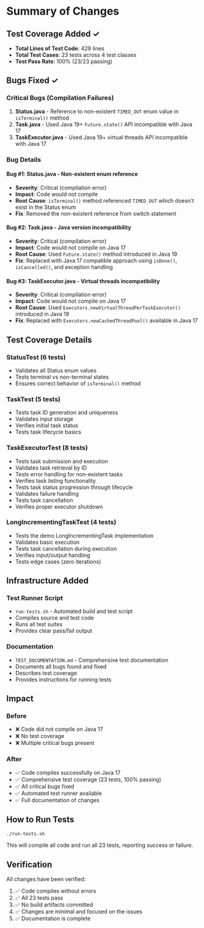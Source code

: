 # Summary of Changes

## Test Coverage Added ✓
- **Total Lines of Test Code**: 429 lines
- **Total Test Cases**: 23 tests across 4 test classes
- **Test Pass Rate**: 100% (23/23 passing)

## Bugs Fixed ✓

### Critical Bugs (Compilation Failures)
1. **Status.java** - Reference to non-existent `TIMED_OUT` enum value in `isTerminal()` method
2. **Task.java** - Used Java 19+ `Future.state()` API incompatible with Java 17
3. **TaskExecutor.java** - Used Java 19+ virtual threads API incompatible with Java 17

### Bug Details

#### Bug #1: Status.java - Non-existent enum reference
- **Severity**: Critical (compilation error)
- **Impact**: Code would not compile
- **Root Cause**: `isTerminal()` method referenced `TIMED_OUT` which doesn't exist in the Status enum
- **Fix**: Removed the non-existent reference from switch statement

#### Bug #2: Task.java - Java version incompatibility
- **Severity**: Critical (compilation error)
- **Impact**: Code would not compile on Java 17
- **Root Cause**: Used `Future.state()` method introduced in Java 19
- **Fix**: Replaced with Java 17 compatible approach using `isDone()`, `isCancelled()`, and exception handling

#### Bug #3: TaskExecutor.java - Virtual threads incompatibility
- **Severity**: Critical (compilation error)
- **Impact**: Code would not compile on Java 17
- **Root Cause**: Used `Executors.newVirtualThreadPerTaskExecutor()` introduced in Java 19
- **Fix**: Replaced with `Executors.newCachedThreadPool()` available in Java 17

## Test Coverage Details

### StatusTest (6 tests)
- Validates all Status enum values
- Tests terminal vs non-terminal states
- Ensures correct behavior of `isTerminal()` method

### TaskTest (5 tests)
- Tests task ID generation and uniqueness
- Validates input storage
- Verifies initial task status
- Tests task lifecycle basics

### TaskExecutorTest (8 tests)
- Tests task submission and execution
- Validates task retrieval by ID
- Tests error handling for non-existent tasks
- Verifies task listing functionality
- Tests task status progression through lifecycle
- Validates failure handling
- Tests task cancellation
- Verifies proper executor shutdown

### LongIncrementingTaskTest (4 tests)
- Tests the demo LongIncrementingTask implementation
- Validates basic execution
- Tests task cancellation during execution
- Verifies input/output handling
- Tests edge cases (zero iterations)

## Infrastructure Added

### Test Runner Script
- `run-tests.sh` - Automated build and test script
- Compiles source and test code
- Runs all test suites
- Provides clear pass/fail output

### Documentation
- `TEST_DOCUMENTATION.md` - Comprehensive test documentation
- Documents all bugs found and fixed
- Describes test coverage
- Provides instructions for running tests

## Impact

### Before
- ❌ Code did not compile on Java 17
- ❌ No test coverage
- ❌ Multiple critical bugs present

### After
- ✅ Code compiles successfully on Java 17
- ✅ Comprehensive test coverage (23 tests, 100% passing)
- ✅ All critical bugs fixed
- ✅ Automated test runner available
- ✅ Full documentation of changes

## How to Run Tests

```bash
./run-tests.sh
```

This will compile all code and run all 23 tests, reporting success or failure.

## Verification

All changes have been verified:
1. ✅ Code compiles without errors
2. ✅ All 23 tests pass
3. ✅ No build artifacts committed
4. ✅ Changes are minimal and focused on the issues
5. ✅ Documentation is complete
